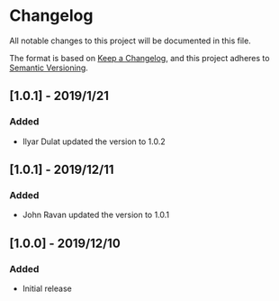 # Changelog

All notable changes to this project will be documented in this file.

The format is based on [Keep a Changelog](https://keepachangelog.com/en/1.0.0/),
and this project adheres to [Semantic Versioning](https://semver.org/spec/v2.0.0.html).

## [1.0.1] - 2019/1/21

### Added

- Ilyar Dulat updated the version to 1.0.2

## [1.0.1] - 2019/12/11

### Added

- John Ravan updated the version to 1.0.1

## [1.0.0] - 2019/12/10

### Added

- Initial release